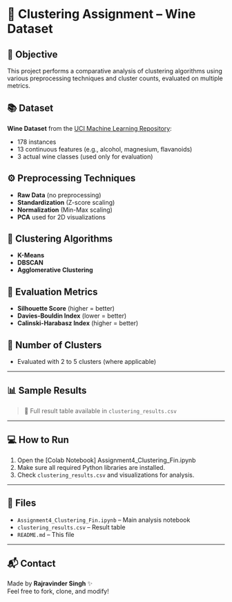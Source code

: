 # 🍷 Clustering Assignment – Wine Dataset

## 📌 Objective
This project performs a comparative analysis of clustering algorithms using various preprocessing techniques and cluster counts, evaluated on multiple metrics.

## 📚 Dataset
**Wine Dataset** from the [UCI Machine Learning Repository](https://archive.ics.uci.edu/ml/datasets/wine):
- 178 instances
- 13 continuous features (e.g., alcohol, magnesium, flavanoids)
- 3 actual wine classes (used only for evaluation)

## ⚙️ Preprocessing Techniques
- **Raw Data** (no preprocessing)
- **Standardization** (Z-score scaling)
- **Normalization** (Min-Max scaling)
- **PCA** used for 2D visualizations

## 🧠 Clustering Algorithms
- **K-Means**
- **DBSCAN**
- **Agglomerative Clustering**

## 🧪 Evaluation Metrics
- **Silhouette Score** (higher = better)
- **Davies-Bouldin Index** (lower = better)
- **Calinski-Harabasz Index** (higher = better)

## 🔢 Number of Clusters
- Evaluated with 2 to 5 clusters (where applicable)

---

## 📊 Sample Results

> 📌 Full result table available in `clustering_results.csv`

---

## 💻 How to Run
1. Open the [Colab Notebook] Assignment4_Clustering_Fin.ipynb
2. Make sure all required Python libraries are installed.
3. Check `clustering_results.csv` and visualizations for analysis.

---

## 📁 Files
- `Assignment4_Clustering_Fin.ipynb` – Main analysis notebook
- `clustering_results.csv` – Result table
- `README.md` – This file

---

## 📬 Contact
Made by **Rajravinder Singh** ✨  
Feel free to fork, clone, and modify!

